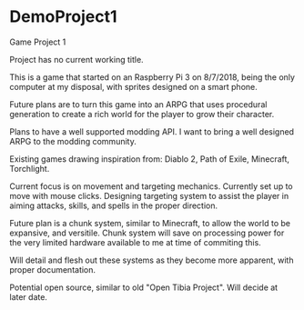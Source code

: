 # DemoProject1
Game Project 1

Project has no current working title.

This is a game that started on an Raspberry Pi 3 on 8/7/2018, being the only computer at my disposal, 
with sprites designed on a smart phone.

Future plans are to turn this game into an ARPG that uses procedural generation to create a rich world
for the player to grow their character.

Plans to have a well supported modding API. I want to bring a well designed ARPG to the modding community.

Existing games drawing inspiration from: Diablo 2, Path of Exile, Minecraft, Torchlight.

Current focus is on movement and targeting mechanics. Currently set up to move with mouse clicks.
Designing targeting system to assist the player in aiming attacks, skills, and spells in the proper direction.

Future plan is a chunk system, similar to Minecraft, to allow the world to be expansive, and versitile. 
Chunk system will save on processing power for the very limited hardware available to me at time of commiting this.

Will detail and flesh out these systems as they become more apparent, with proper documentation.

Potential open source, similar to old "Open Tibia Project". Will decide at later date.
